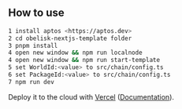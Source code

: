 ## How to use
```bash
1 install aptos <https://aptos.dev>
2 cd obelisk-nextjs-template folder 
3 pnpm install
4 open new window && npm run localnode
4 open new window && npm run start-template
5 set WorldId:<value> to src/chain/config.ts
6 set PackageId:<value> to src/chain/config.ts
7 npm run dev
```

Deploy it to the cloud with [Vercel](https://vercel.com/new?utm_source=github&utm_medium=readme&utm_campaign=next-example) ([Documentation](https://nextjs.org/docs/deployment)).
